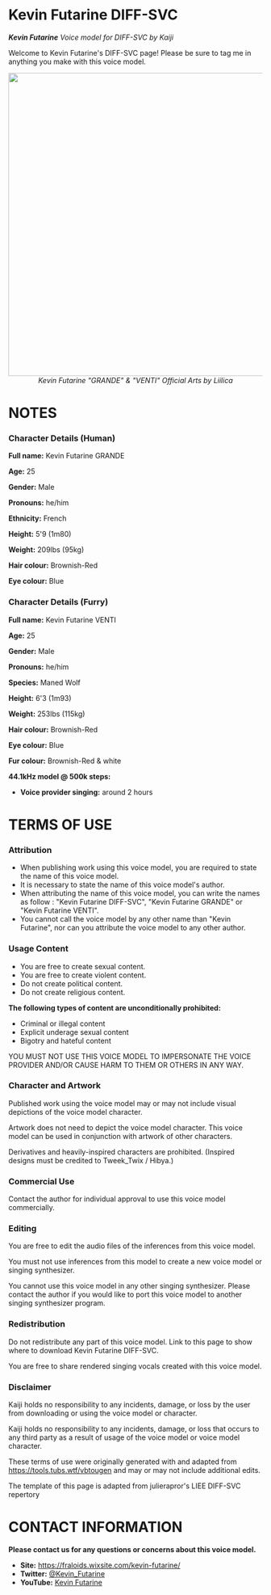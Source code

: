 # Kevin Futarine DIFF-SVC
<i> **Kevin Futarine** Voice model for DIFF-SVC by Kaiji</i>

Welcome to Kevin Futarine's DIFF-SVC page! Please be sure to tag me in anything you make with this voice model.

<p align="center">
<img src ="https://github.com/Kevin-Futarine/test/blob/main/artworks.png" height="600" />
<br>
<i>Kevin Futarine "GRANDE" & "VENTI" Official Arts by Liilica</i>
</p>

# NOTES 
### Character Details (Human)
**Full name:** Kevin Futarine GRANDE

**Age:** 25

**Gender:** Male

**Pronouns:** he/him

**Ethnicity:** French

**Height:** 5'9 (1m80)

**Weight:** 209lbs (95kg)

**Hair colour:** Brownish-Red

**Eye colour:** Blue

### Character Details (Furry)
**Full name:** Kevin Futarine VENTI

**Age:** 25

**Gender:** Male

**Pronouns:** he/him

**Species:** Maned Wolf

**Height:** 6'3 (1m93)

**Weight:** 253lbs (115kg)

**Hair colour:** Brownish-Red

**Eye colour:** Blue

**Fur colour:** Brownish-Red & white

**44.1kHz model @ 500k steps:**
 - **Voice provider singing:** around 2 hours

# TERMS OF USE

### Attribution
- When publishing work using this voice model, you are required to state the name of this voice model.
- It is necessary to state the name of this voice model's author.
- When attributing the name of this voice model, you can write the names as follow : "Kevin Futarine DIFF-SVC", "Kevin Futarine GRANDE" or "Kevin Futarine VENTI". 
- You cannot call the voice model by any other name than "Kevin Futarine", nor can you attribute the voice model to any other author.

### Usage Content

 - You are free to create sexual content. 
 - You are free to create violent content. 
 - Do not create political content.
 - Do not create religious content.


**The following types of content are unconditionally prohibited:**
 - Criminal or illegal content 
 - Explicit underage sexual content 
 - Bigotry and hateful content
 
 YOU MUST NOT USE THIS VOICE MODEL TO IMPERSONATE THE VOICE PROVIDER AND/OR CAUSE HARM TO THEM OR OTHERS IN ANY WAY.

### Character and Artwork

Published work using the voice model may or may not include visual depictions of the voice model character.

Artwork does not need to depict the voice model character. This voice model can be used in conjunction with artwork of other characters.

Derivatives and heavily-inspired characters are prohibited. (Inspired designs must be credited to Tweek_Twix / Hibya.)

### Commercial Use
Contact the author for individual approval to use this voice model commercially.

### Editing
You are free to edit the audio files of the inferences from this voice model.

You must not use inferences from this model to create a new voice model or singing synthesizer.

You cannot use this voice model in any other singing synthesizer. Please contact the author if you would like to port this voice model to another singing synthesizer program.

### Redistribution

Do not redistribute any part of this voice model. Link to this page to show where to download Kevin Futarine DIFF-SVC.

You are free to share rendered singing vocals created with this voice model.

### Disclaimer
Kaiji holds no responsibility to any incidents, damage, or loss by the user from downloading or using the voice model or character.

Kaiji holds no responsibility to any incidents, damage, or loss that occurs to any third party as a result of usage of the voice model or voice model character.

These terms of use were originally generated with and adapted from https://tools.tubs.wtf/vbtougen and may or may not include additional edits.

The template of this page is adapted from julierapror's LIEE DIFF-SVC repertory

# CONTACT INFORMATION
**Please contact us for any questions or concerns about this voice model.**
 - **Site:** https://fraloids.wixsite.com/kevin-futarine/
- **Twitter:** [@Kevin_Futarine](https://twitter.com/Kevin_Futarine)
- **YouTube:** [Kevin Futarine](https://www.youtube.com/channel/UCJGK3TYYnH5371P36Nj7Ssw)
